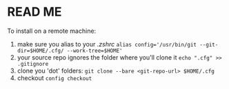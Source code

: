 # READ ME 

To install on a remote machine: 
1. make sure you alias to your *.zshrc*
`alias config='/usr/bin/git --git-dir=$HOME/.cfg/ --work-tree=$HOME'`
2. your source repo ignores the folder where you'll clone it
`echo ".cfg" >> .gitignore`
3. clone you 'dot' folders:
`git clone --bare <git-repo-url> $HOME/.cfg`
4. checkout 
`config checkout`

